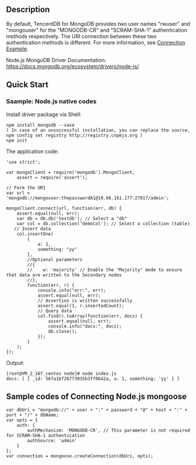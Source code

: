 ## Description
By default, TencentDB for MongoDB provides two user names "rwuser" and "mongouser" for the "MONGODB-CR" and "SCRAM-SHA-1" authentication methods respectively. The URI connection between these two authentication methods is different. For more information, see [Connection Example](https://cloud.tencent.com/doc/product/240/3563).

Node.js MongoDB Driver Documentation:
https://docs.mongodb.org/ecosystem/drivers/node-js/

## Quick Start
### Saample: Node.js native codes
Install driver package via Shell:
```
npm install mongodb --save
( In case of an unsuccessful installation, you can replace the source, npm config set registry http://registry.cnpmjs.org )
npm init
```
The application code:
```
'use strict';

var mongoClient = require('mongodb').MongoClient,
    assert = require('assert');

// Form the URI
var url = 'mongodb://mongouser:thepasswordA1@10.66.161.177:27017/admin';

mongoClient.connect(url, function(err, db) {
	assert.equal(null, err);
	var db = db.db('testdb'); // Select a "db"
	var col = db.collection('demoCol'); // Select a collection (table)
   // Insert data
    col.insertOne(
        {
            a: 1,
            something: "yy"
        },
        //Optional parameters
        //{
        //    w: 'majority' // Enable the "Majority" mode to ensure that data are written to the Secondary nodes
        //},
        function(err, r) {
            console.info("err:", err);
            assert.equal(null, err);
            // Assertion is written successfully
            assert.equal(1, r.insertedCount);
            // Query data
            col.find().toArray(function(err, docs) {
                assert.equal(null, err);
                console.info("docs:", docs);
                db.close();
            });
        }
    );
});
```

Output:

```
[root@VM_2_167_centos node]# node index.js
docs: [ { _id: 567a1bf26773935b3ff0b42a, a: 1, something: 'yy' } ]
```

## Sample codes of Connecting Node.js mongoose

```
var dbUri = "mongodb://" + user + ":" + password + "@" + host + ":" + port + "/" + dbName;
var opts = {
    auth: {
        authMechanism: 'MONGODB-CR', // This parameter is not required for SCRAM-SHA-1 authentication
        authSource: 'admin'
    }
};
var connection = mongoose.createConnection(dbUri, opts);
```


